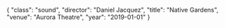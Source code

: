 {
  "class": "sound",
  "director": "Daniel Jacquez",
  "title": "Native Gardens",
  "venue": "Aurora Theatre",
  "year": "2019-01-01"
}